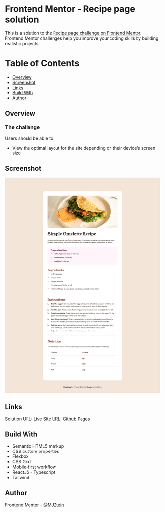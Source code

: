# Frontend Mentor - Recipe page solution

This is a solution to the [Recipe page challenge on Frontend Mentor](https://www.frontendmentor.io/challenges/recipe-page-KiTsR8QQKm). Frontend Mentor challenges help you improve your coding skills by building realistic projects. 

# Table of Contents
- [Overview](#overview)
- [Screenshot](#screenshot)
- [Links](#links)
- [Build With](#build-with)
- [Author](#author)

## Overview
### The challenge
Users should be able to:
- View the optimal layout for the site depending on their device's screen size

## Screenshot
![Desktop Design](https://github.com/MJZtein/tailwind-recipe/blob/main/src/screenshots/desktop-design.png)

## Links
Solution URL: 
Live Site URL: [Github Pages](https://mjztein.github.io/tailwind-recipe/)

## Build With
- Semantic HTML5 markup
- CSS custom properties
- Flexbox
- CSS Grid
- Mobile-first workflow
- ReactJS - Typescript
- Tailwind

## Author
Frontend Mentor - [@MJZtein](https://www.frontendmentor.io/profile/MJZtein)

